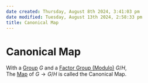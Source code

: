 ```yaml
---  
date created: Thursday, August 8th 2024, 3:41:03 pm  
date modified: Tuesday, August 13th 2024, 2:58:33 pm  
title: Canonical Map  
---  
```

# Canonical Map  
With a [Group](./Group.md) $G$ and a [Factor Group (Modulo)](./Factor-Group-(Modulo).md) $G/H$,  
The [Map](../Mapping/Map.md) of $G\rightarrow G/H$ is called the Canonical Map.